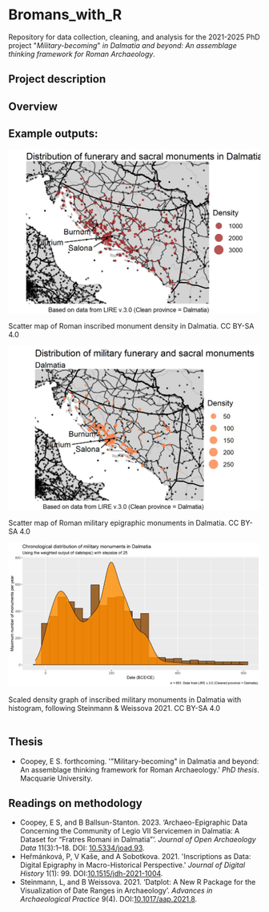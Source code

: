 # Bromans_with_R
Repository for data collection, cleaning, and analysis for the 2021-2025 PhD project "_Military-becoming_" _in Dalmatia and beyond: An assemblage thinking framework for Roman Archaeology_.

## Project description

## Overview

## Example outputs:
![Scatter map of all locations where Roman epigraphy has been found in Dalmatia](output_images/geographical_distribution/LIRE_clean_dal_scatter.jpeg)
<figcaption> Scatter map of Roman inscribed monument density in Dalmatia. CC BY-SA 4.0</figcaption>

<p> <p/>

![scaled scatter map of the distribution of military monuments in roman dalmatia](output_images/geographical_distribution/LIRE_clean_corpus_scatter.jpeg)
<figcaption> Scatter map of Roman military epigraphic monuments in Dalmatia. CC BY-SA 4.0</figcaption>

<p> <p/>

![scaled density graph of the distribution of epigraphic monuments in dalmatia with a histograms](output_images/chronological_distribution/LIRE_clean_corpus_plot_histogram.jpeg)
<figcaption> Scaled density graph of inscribed military monuments in Dalmatia with histogram, following Steinmann & Weissova 2021. CC BY-SA 4.0</figcaption> 
<br />

## Thesis
- Coopey, E S. forthcoming. '"Military-becoming" in Dalmatia and beyond: An assemblage thinking framework for Roman Archaeology.' _PhD thesis_. Macquarie University.

## Readings on methodology
- Coopey, E S, and B Ballsun-Stanton. 2023. ‘Archaeo-Epigraphic Data Concerning the Community of Legio VII Servicemen in Dalmatia: A Dataset for “Fratres Romani in Dalmatia”’. _Journal of Open Archaeology Data_ 11(3):1–18. DOI: [10.5334/joad.93](https://doi.org/10.5334/joad.93).
- Heřmánková, P, V Kaše, and A Sobotkova. 2021. 'Inscriptions as Data: Digital Epigraphy in Macro-Historical Perspective.' _Journal of Digital History_ 1(1): 99. DOI:[10.1515/jdh-2021-1004](https://doi.org/10.1515/jdh-2021-1004).
- Steinmann, L, and B Weissova. 2021. ‘Datplot: A New R Package for the Visualization of Date Ranges in Archaeology’. _Advances in Archaeological Practice_ 9(4). DOI:[10.1017/aap.2021.8](https://doi.org/10.1017/aap.2021.8).